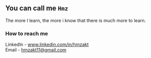 You can call me `Hmz`
--------------------
The more I learn, the more i know that there is much more to learn.    

### How to reach me  
  LinkedIn - www.linkedin.com/in/hmzakt  
  Email - hmzakt11@gmail.com

